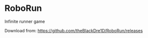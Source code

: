 # RoboRun
Infinite runner game  
  
  
Download from: https://github.com/theBlackDre1D/RoboRun/releases
